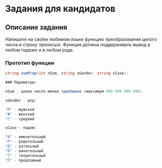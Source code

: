 # Задания для кандидатов

## Описание задания

Напишите на своём любимом языке функцию преобразования целого числа в строку прописью. Функция должна поддерживать вывод в любом падеже и в любом роде.

### Прототип функции

```csharp
string sumProp(int nSum, string sGender, string sCase);

### Параметры:

nSum - целое число менее триллиона (максимум 999 999 999 999).

sGender - род:

"М" - мужской
"Ж" - женский
"С" - средний

sCase - падеж:

"И" - именительный
"Р" - родительный
"Д" - дательный
"В" - винительный
"Т" - творительный
"П" - предложный
